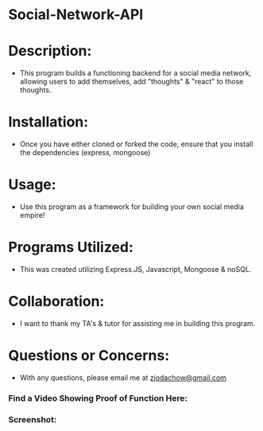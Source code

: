# Social-Network-API

# Description:
- This program builds a functioning backend for a social media network, allowing users to add themselves, add "thoughts" & "react" to those thoughts.

# Installation:
- Once you have either cloned or forked the code, ensure that you install the dependencies (express, mongoose)

# Usage:
- Use this program as a framework for building your own social media empire!

# Programs Utilized:
- This was created utilizing Express.JS, Javascript, Mongoose & noSQL.

# Collaboration:
- I want to thank my TA's & tutor for assisting me in building this program.

# Questions or Concerns:
- With any questions, please email me at zjodachow@gmail.com

### Find a Video Showing Proof of Function Here: 

### Screenshot: 
